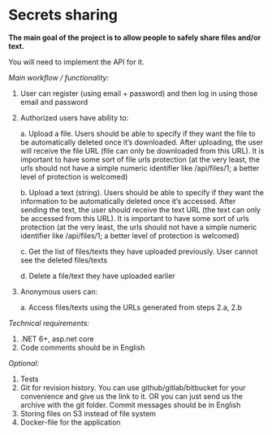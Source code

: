 # Secrets sharing

**The main goal of the project is to allow people to safely share files and/or text.**


You will need to implement the API for it.


*Main workflow / functionality:*
1. User can register (using email + password) and then log in using those email and password
2. Authorized users have ability to:

    a. Upload a file. Users should be able to specify if they want the file to be automatically deleted once it’s downloaded. After uploading, the user will receive the file URL (file can only be downloaded from this URL). It is important to have some sort of file urls protection (at the very least, the urls should not have a simple numeric identifier like /api/files/1; a better level of protection is welcomed)

    b. Upload a text (string). Users should be able to specify if they want the information to be automatically deleted once it’s accessed. After sending the text, the user should receive the text URL (the text can only be accessed from this URL). It is important to have some sort of urls protection (at the very least, the urls should not have a simple numeric identifier like /api/files/1; a better level of protection is welcomed)

    c. Get the list of files/texts they have uploaded previously. User cannot see the deleted files/texts

    d. Delete a file/text they have uploaded earlier
3. Anonymous users can:

    a. Access files/texts using the URLs generated from steps 2.a, 2.b

*Technical requirements:*
1. .NET 6+, asp.net core
2. Code comments should be in English

*Optional:*
1. Tests
2. Git for revision history. You can use github/gitlab/bitbucket for your convenience and give us the link to it. OR you can just send us the archive with the git folder. Commit messages should be in English
3. Storing files on S3 instead of file system
4. Docker-file for the application
